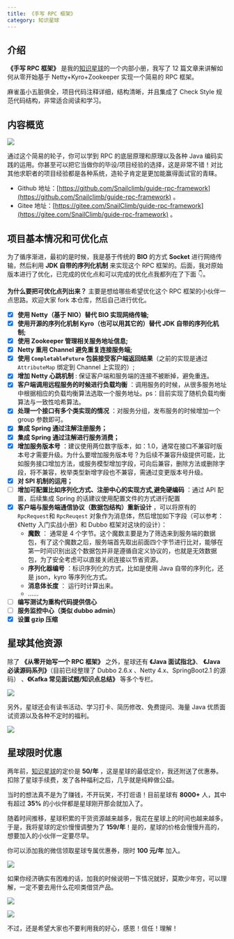 ```yaml
---
title: 《手写 RPC 框架》
category: 知识星球
---
```


## 介绍

**《手写 RPC 框架》** 是我的[知识星球](../about-the-author/zhishixingqiu-two-years.md)的一个内部小册，我写了 12 篇文章来讲解如何从零开始基于 Netty+Kyro+Zookeeper 实现一个简易的 RPC 框架。

麻雀虽小五脏俱全，项目代码注释详细，结构清晰，并且集成了 Check Style 规范代码结构，非常适合阅读和学习。

## 内容概览

![](https://guide-blog-images.oss-cn-shenzhen.aliyuncs.com/github/javaguide/image-20220308100605485.png)

通过这个简易的轮子，你可以学到 RPC 的底层原理和原理以及各种 Java 编码实践的运用。你甚至可以把它当做你的毕设/项目经验的选择，这是非常不错！对比其他求职者的项目经验都是各种系统，造轮子肯定是更加能赢得面试官的青睐。

- Github 地址：[https://github.com/Snailclimb/guide-rpc-framework](https://github.com/Snailclimb/guide-rpc-framework) 。
- Gitee 地址：[https://gitee.com/SnailClimb/guide-rpc-framework](https://gitee.com/SnailClimb/guide-rpc-framework) 。

## 项目基本情况和可优化点

为了循序渐进，最初的是时候，我是基于传统的 **BIO** 的方式 **Socket** 进行网络传输，然后利用 **JDK 自带的序列化机制** 来实现这个 RPC 框架的。后面，我对原始版本进行了优化，已完成的优化点和可以完成的优化点我都列在了下面 👇。

**为什么要把可优化点列出来？** 主要是想给哪些希望优化这个 RPC 框架的小伙伴一点思路。欢迎大家 fork 本仓库，然后自己进行优化。

- [x] **使用 Netty（基于 NIO）替代 BIO 实现网络传输;**
- [x] **使用开源的序列化机制 Kyro（也可以用其它的）替代 JDK 自带的序列化机制;**
- [x] **使用 Zookeeper 管理相关服务地址信息;**
- [x] **Netty 重用 Channel 避免重复连接服务端;**
- [x] **使用 `CompletableFuture` 包装接受客户端返回结果**（之前的实现是通过 `AttributeMap` 绑定到 Channel 上实现的）;
- [x] **增加 Netty 心跳机制** : 保证客户端和服务端的连接不被断掉，避免重连。
- [x] **客户端调用远程服务的时候进行负载均衡** ：调用服务的时候，从很多服务地址中根据相应的负载均衡算法选取一个服务地址。ps：目前实现了随机负载均衡算法与一致性哈希算法。
- [x] **处理一个接口有多个类实现的情况** ：对服务分组，发布服务的时候增加一个 group 参数即可。
- [x] **集成 Spring 通过注解注册服务；**
- [x] **集成 Spring 通过注解进行服务消费；**
- [x] **增加服务版本号** ：建议使用两位数字版本，如：1.0，通常在接口不兼容时版本号才需要升级。为什么要增加服务版本号？为后续不兼容升级提供可能，比如服务接口增加方法，或服务模型增加字段，可向后兼容，删除方法或删除字段，将不兼容，枚举类型新增字段也不兼容，需通过变更版本号升级。
- [x] **对 SPI 机制的运用；**
- [ ] **增加可配置比如序列化方式、注册中心的实现方式,避免硬编码** ：通过 API 配置，后续集成 Spring 的话建议使用配置文件的方式进行配置
- [x] **客户端与服务端通信协议（数据包结构）重新设计** ，可以将原有的 `RpcRequest`和 `RpcReuqest` 对象作为消息体，然后增加如下字段（可以参考：《Netty 入门实战小册》和 Dubbo 框架对这块的设计）：
  - **魔数** ： 通常是 4 个字节。这个魔数主要是为了筛选来到服务端的数据包，有了这个魔数之后，服务端首先取出前面四个字节进行比对，能够在第一时间识别出这个数据包并非是遵循自定义协议的，也就是无效数据包，为了安全考虑可以直接关闭连接以节省资源。
  - **序列化器编号** ：标识序列化的方式，比如是使用 Java 自带的序列化，还是 json，kyro 等序列化方式。
  - **消息体长度** ： 运行时计算出来。
  - ......
- [ ] **编写测试为重构代码提供信心**
- [ ] **服务监控中心（类似 dubbo admin）**
- [x] **设置 gzip 压缩**

## 星球其他资源

除了 **《从零开始写一个 RPC 框架》** 之外，星球还有 **《Java 面试指北》**、 **《Java 必读源码系列》**（目前已经整理了 Dubbo 2.6.x 、Netty 4.x、SpringBoot2.1 的源码） 、**《Kafka 常见面试题/知识点总结》** 等多个专栏。

![](https://guide-blog-images.oss-cn-shenzhen.aliyuncs.com/xingqiu/image-20220211231206733.png)

另外，星球还会有读书活动、学习打卡、简历修改、免费提问、海量 Java 优质面试资源以及各种不定时的福利。

![](https://guide-blog-images.oss-cn-shenzhen.aliyuncs.com/xingqiu/image-20220304124333119.png)

## 星球限时优惠

两年前，[知识星球](../about-the-author/zhishixingqiu-two-years.md)的定价是 **50/年** ，这是星球的最低定价，我还附送了优惠券。扣除了星球手续费，发了各种福利之后，几乎就是纯粹做公益。

当时的想法真不是为了赚钱，不开玩笑，不打诳语！目前星球有 **8000+** 人，其中有超过 **35%** 的小伙伴都是星球刚开那会就加入了。

随着时间推移，星球积累的干货资源越来越多，我花在星球上的时间也越来越多。于是，我将星球的定价慢慢调整为了 **159/年**！是的，星球的价格会慢慢升高的，想要加入的小伙伴一定要尽早。

你可以添加我的微信领取星球专属优惠券，限时 **100 元/年** 加入。

![](https://guide-blog-images.oss-cn-shenzhen.aliyuncs.com/github/javaguide/IMG_3007.jpg)

如果你经济确实有困难的话，加我的时候说明一下情况就好，莫欺少年穷，可以理解，一定不要去用什么花呗类借贷产品。

![](https://guide-blog-images.oss-cn-shenzhen.aliyuncs.com/xingqiu/image-20220304125325364.png)

![](https://guide-blog-images.oss-cn-shenzhen.aliyuncs.com/xingqiu/image-20220304125403995.png)

不过，还是希望大家也不要利用我的好心，感恩！信任！理解！
